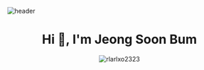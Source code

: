 ![header](https://capsule-render.vercel.app/api?type=waving&color=auto&height=300&section=header&text=Jeong%20Soon%20Bum&fontSize=90&animation=fadeIn&fontColor=#000000)

<h1 align="center">Hi 👋, I'm Jeong Soon Bum</h1>

<p align="center">
<img align="center" src="https://github-readme-stats.vercel.app/api?username=rlarlxo2323&show_icons=true&locale=en" alt="rlarlxo2323" />
</p>
